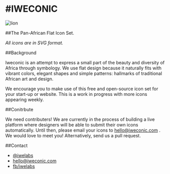 #IWECONIC
========

![lion](http://iweconic.com/images/lion-small.png "Lion")

##The Pan-African Flat Icon Set.

*All icons are in SVG format.*




##Background

Iweconic is an attempt to express a small part of the beauty and diversity of Africa through symbology. We use flat design because it naturally fits with vibrant colors, elegant shapes and simple patterns: hallmarks of traditional African art and design. 

We encourage you to make use of this free and open-source icon set for your start-up or website. This is a work in progress with more icons appearing weekly. 

##Conitrbute

We need contributers! We are currently in the process of building a live platform where designers will be able to submit their own icons automatically. Until then, please email your icons to hello@iweconic.com . We would love to meet you! Alternatively, send us a pull request.


##Contact

- [@iwelabs](http://twitter.com/iwelabs)
- [hello@iweconic.com](mailto://hello@iweconic.com)
- [fb/iwelabs](http://fb.com/iwelabs)





